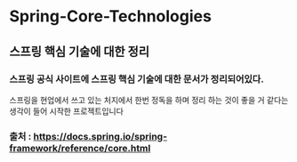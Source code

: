 # Spring-Core-Technologies
## 스프링 핵심 기술에 대한 정리
### 스프링 공식 사이트에 스프링 핵심 기술에 대한 문서가 정리되어있다.

스프링을 현업에서 쓰고 있는 처지에서 한번 정독을 하며 정리 하는 것이 좋을 거 같다는 생각이 들어 시작한 프로젝트입니다


### 출처 : <https://docs.spring.io/spring-framework/reference/core.html>
